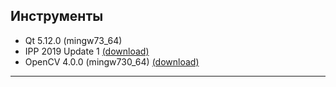 ## Инструменты

* Qt 5.12.0 (mingw73_64)
* IPP 2019 Update 1 [(download)](https://yadi.sk/d/xUVWGAoz6W5ZBw)
* OpenCV 4.0.0 (mingw730_64) [(download)](https://yadi.sk/d/weYym11MsmXHeA)

---
